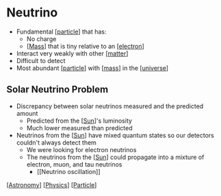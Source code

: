 # Neutrino

- Fundamental [[particle]] that has:
  - No charge
  - [[Mass]] that is tiny relative to an [[electron]]
- Interact very weakly with other [[matter]]
- Difficult to detect
- Most abundant [[particle]] with [[mass]] in the [[universe]]

## Solar Neutrino Problem

- Discrepancy between solar neutrinos measured and the predicted amount
  - Predicted from the [[Sun]]'s luminosity
  - Much lower measured than predicted
- Neutrinos from the [[Sun]] have mixed quantum states so our detectors couldn't always detect them
  - We were looking for electron neutrinos
  - The neutrinos from the [[Sun]] could propagate into a mixture of electron, muon, and tau neutrinos
    - [[Neutrino oscillation]]

[[Astronomy]] [[Physics]] [[Particle]]

[//begin]: # "Autogenerated link references for markdown compatibility"
[particle]: particle "Particle"
[Mass]: mass "Mass"
[electron]: electron "Electron"
[matter]: matter "Matter"
[particle]: particle "Particle"
[mass]: mass "Mass"
[universe]: universe "Universe"
[Sun]: sun "Sun"
[Sun]: sun "Sun"
[Sun]: sun "Sun"
[Astronomy]: astronomy "Astronomy"
[Physics]: physics "Physics"
[Particle]: particle "Particle"
[//end]: # "Autogenerated link references"